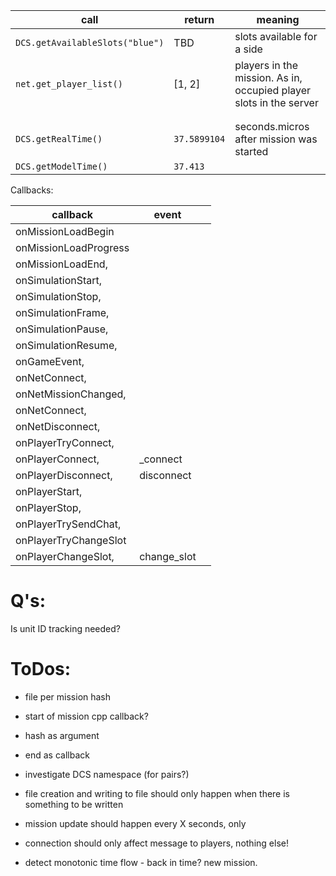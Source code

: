 

|call              |return              |  meaning          |  
|--------          |----                |----                        |  
|`DCS.getAvailableSlots("blue")`|TBD|slots available for a side|
|`net.get_player_list()`|[1, 2]|players in the mission. As in, occupied player slots in the server|
|||
|||
|`DCS.getRealTime()` |	`37.5899104`    |  seconds.micros after mission was started  |
|`DCS.getModelTime()`|`37.413`| 



Callbacks:  

|callback|event||  
|----|----|----|  
|onMissionLoadBegin|||  
|onMissionLoadProgress|||   
|onMissionLoadEnd, |||  
|onSimulationStart, |||  
|onSimulationStop, |||  
|onSimulationFrame, |||  
|onSimulationPause, |||  
|onSimulationResume, |||  
|onGameEvent, |||  
|onNetConnect, |||  
|onNetMissionChanged,|||   
|onNetConnect, |||  
|onNetDisconnect, |||  
|onPlayerTryConnect, |||  
|onPlayerConnect, |_connect||  
|onPlayerDisconnect, |disconnect||  
|onPlayerStart, |||  
|onPlayerStop, |||  
|onPlayerTrySendChat, |||  
|onPlayerTryChangeSlot|||  
|onPlayerChangeSlot,|change_slot||   


# Q's:
Is unit ID tracking needed?

# ToDos:
* file per mission hash
* start of mission cpp callback?
* hash as argument
* end as callback
* investigate DCS namespace (for pairs?)

* file creation and writing to file should only happen when there is something to be written

* mission update should happen every X seconds, only
* connection should only affect message to players, nothing else!
* detect monotonic time flow - back in time? new mission.
